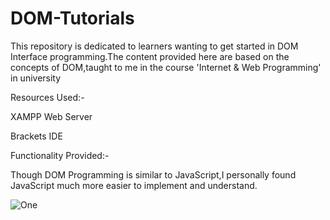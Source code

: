 # DOM-Tutorials

This repository is dedicated to learners wanting to get started in DOM Interface programming.The content provided here are based on the concepts of DOM,taught to me in the course 'Internet & Web Programming' in university

Resources Used:-

XAMPP Web Server

Brackets IDE

Functionality Provided:-

Though DOM Programming is similar to JavaScript,I personally found JavaScript much more easier to implement and understand.


![One](https://user-images.githubusercontent.com/77625109/121888605-d24aa480-cd35-11eb-9749-878529c054e5.png)

